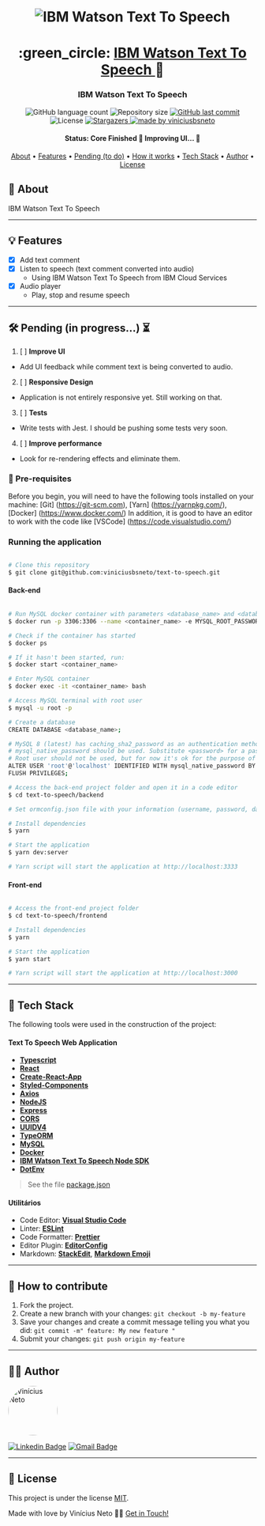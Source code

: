 

<h1 align="center">
    <img alt="IBM Watson Text To Speech" title="#IBM Watson Text To Speech" src="https://i0.wp.com/silversharksolutions.com.br/wp-content/uploads/2018/07/IBM-Watson_logo2-e1493752611672.png" />
</h1>

<h1 align="center">
   :green_circle: <a href="#"> IBM Watson Text To Speech </a> 🔵
</h1>

<h3 align="center">
    IBM Watson Text To Speech
</h3>

<p align="center">
  <img alt="GitHub language count" src="https://img.shields.io/github/languages/count/viniciusbsneto/text-to-speech?color=green">

  <img alt="Repository size" src="https://img.shields.io/github/repo-size/viniciusbsneto/text-to-speech">
  
  <a href="https://github.com/viniciusbsneto/text-to-speech/commits/master">
    <img alt="GitHub last commit" src="https://img.shields.io/github/last-commit/viniciusbsneto/text-to-speech">
  </a>
    
   <img alt="License" src="https://img.shields.io/badge/license-MIT-green">
   <a href="https://github.com/viniciusbsneto/text-to-speech/stargazers">
    <img alt="Stargazers" src="https://img.shields.io/github/stars/viniciusbsneto/text-to-speech?style=social">
  </a>

  <a href="https://github.com/viniciusbsneto">
    <img alt="made by viniciusbsneto" src="https://img.shields.io/badge/-viniciusbsneto-green">
  </a>
</p>


<h4 align="center"> 
	 Status: Core Finished 🚧 Improving UI... 🚧
</h4>

<p align="center">
 <a href="#about">About</a> •
 <a href="#features">Features</a> •
 <a href="#pending-to-do">Pending (to do)</a> •
 <a href="#how-it-works">How it works</a> • 
 <a href="#tech-stack">Tech Stack</a> •  
 <a href="#author">Author</a> • 
 <a href="#user-content-license">License</a>
</p>


## :speech_balloon: About

IBM Watson Text To Speech

---

## :bulb: Features

- [x] Add text comment
- [x] Listen to speech (text comment converted into audio)
  - Using IBM Watson Text To Speech from IBM Cloud Services
- [x] Audio player
  - Play, stop and resume speech

---

## :hammer_and_wrench: Pending (in progress...) :hourglass_flowing_sand:
1. [ ] **Improve UI**
  - Add UI feedback while comment text is being converted to audio.
2. [ ] **Responsive Design**
  - Application is not entirely responsive yet. Still working on that.
3. [ ] **Tests**
  - Write tests with Jest. I should be pushing some tests very soon.
4. [ ] **Improve performance**
  - Look for re-rendering effects and eliminate them.

### :pushpin: Pre-requisites

Before you begin, you will need to have the following tools installed on your machine:
[Git] (https://git-scm.com), [Yarn] (https://yarnpkg.com/), [Docker] (https://www.docker.com/)
In addition, it is good to have an editor to work with the code like [VSCode] (https://code.visualstudio.com/)

### Running the application

```bash

# Clone this repository
$ git clone git@github.com:viniciusbsneto/text-to-speech.git

```
#### Back-end
```bash

# Run MySQL docker container with parameters <database_name> and <database_user_password> of your choice
$ docker run -p 3306:3306 --name <container_name> -e MYSQL_ROOT_PASSWORD=<database_user_password> -d mysql:latest

# Check if the container has started
$ docker ps

# If it hasn't been started, run:
$ docker start <container_name>

# Enter MySQL container
$ docker exec -it <container_name> bash

# Access MySQL terminal with root user
$ mysql -u root -p

# Create a database
CREATE DATABASE <database_name>;

# MySQL 8 (latest) has caching_sha2_password as an authentication method by default. NodeJS has not support for it yet.
# mysql_native_password should be used. Substitute <password> for a password of your choice in the following query and run it.
# Root user should not be used, but for now it's ok for the purpose of this application. DO NOT REMOVE STRING MARKS.
ALTER USER 'root'@'localhost' IDENTIFIED WITH mysql_native_password BY '<password>';
FLUSH PRIVILEGES;

# Access the back-end project folder and open it in a code editor
$ cd text-to-speech/backend

# Set ormconfig.json file with your information (username, password, database)

# Install dependencies
$ yarn

# Start the application
$ yarn dev:server

# Yarn script will start the application at http://localhost:3333

```
#### Front-end
```bash

# Access the front-end project folder
$ cd text-to-speech/frontend

# Install dependencies
$ yarn

# Start the application
$ yarn start

# Yarn script will start the application at http://localhost:3000

```
---

## :toolbox: Tech Stack

The following tools were used in the construction of the project:

#### [](https://github.com/viniciusbsneto/catch-and-mall#catch-and-mall-web-application)**Text To Speech Web Application**

-   **[Typescript](https://www.typescriptlang.org/)**
-   **[React](https://en.reactjs.org/)**
-   **[Create-React-App](https://create-react-app.dev/)**
-   **[Styled-Components](https://styled-components.com/)**
-   **[Axios](https://github.com/axios/axios)**
-   **[NodeJS](https://nodejs.org/)**
-   **[Express](https://expressjs.com/)**
-   **[CORS](https://yarnpkg.com/package/cors)**
-   **[UUIDV4](https://yarnpkg.com/package/uuid)**
-   **[TypeORM](https://typeorm.io/#/)**
-   **[MySQL](https://www.mysql.com/)**
-   **[Docker](https://www.docker.com/)**
-   **[IBM Watson Text To Speech Node SDK](https://github.com/watson-developer-cloud/text-to-speech-nodejs)**
-   **[DotEnv](https://yarnpkg.com/package/dotenv)**


> See the file  [package.json](https://github.com/viniciusbsneto/text-to-speech/blob/master/package.json)

#### [](https://github.com/viniciusbsneto/text-to-speech#utilit%C3%A1rios)**Utilitários**

-   Code Editor:  **[Visual Studio Code](https://code.visualstudio.com/)**
-   Linter:  **[ESLint](https://eslint.org/)**
-   Code Formatter:  **[Prettier](https://prettier.io/)**
-   Editor Plugin:  **[EditorConfig](https://editorconfig.org/)**
-   Markdown:  **[StackEdit](https://stackedit.io/)**,  **[Markdown Emoji](https://gist.github.com/rxaviers/7360908)**

---

## :handshake: How to contribute

1. Fork the project.
2. Create a new branch with your changes: `git checkout -b my-feature`
3. Save your changes and create a commit message telling you what you did: `git commit -m" feature: My new feature "`
4. Submit your changes: `git push origin my-feature`

---

## :technologist: Author

 <img style="border-radius: 50%;" src="https://avatars1.githubusercontent.com/u/17788722?v=4" width="100px;" alt="Vinícius Neto"/> 
 <br />

[![Linkedin Badge](https://img.shields.io/badge/-Vinícius%20Neto-blue?style=flat-square&logo=Linkedin&logoColor=white&link=https://www.linkedin.com/in/vinicius-neto/)](https://www.linkedin.com/in/vinicius-neto/) 
[![Gmail Badge](https://img.shields.io/badge/-viniciusbsneto@gmail.com-c14438?style=flat-square&logo=Gmail&logoColor=white&link=mailto:viniciusbsneto@gmail.com)](mailto:viniciusbsneto@gmail.com)

---

## :memo: License

This project is under the license [MIT](./LICENSE).

Made with love by Vinícius Neto 👋🏽 [Get in Touch!](Https://www.linkedin.com/in/vinicius-neto/)
